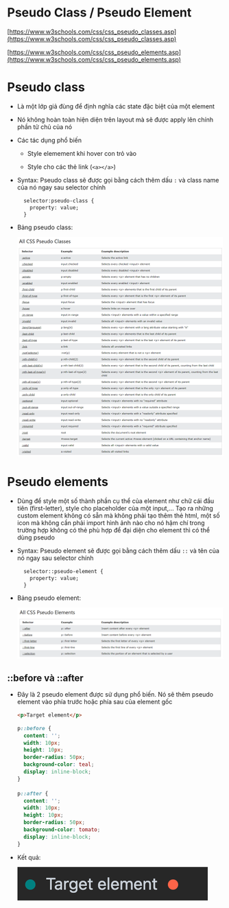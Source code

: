 # Pseudo Class / Pseudo Element

[https://www.w3schools.com/css/css_pseudo_classes.asp](https://www.w3schools.com/css/css_pseudo_classes.asp)

[https://www.w3schools.com/css/css_pseudo_elements.asp](https://www.w3schools.com/css/css_pseudo_elements.asp)

# Pseudo class

- Là một lớp giả đùng để định nghĩa các state đặc biệt của một element

- Nó không hoàn toàn hiện diện trên layout mà sẽ được apply lên chính phần tử chủ của nó

- Các tác dụng phổ biến

  - Style elemement khi hover con trỏ vào

  - Style cho các thẻ link (`<a></a>`)

- Syntax: Pseudo class sẽ được gọi bằng cách thêm dấu `:` và class name của nó ngay sau selector chính

  ```
    selector:pseudo-class {
      property: value;
    }
  ```

- Bảng pseudo class:

  ![](images/pseudo-class.png)

# Pseudo elements

- Dùng để style một số thành phần cụ thể của element như chữ cái đầu tiên (first-letter), style cho placeholder của một input,... Tạo ra những custom element không có sẵn mà không phải tạo thêm thẻ html, một số icon mà không cần phải import hình ảnh nào cho nó hậm chí trong trường hợp không có thẻ phù hợp để đại diện cho element thì có thể dùng pseudo

- Syntax: Pseudo element sẽ được gọi bằng cách thêm dấu `::` và tên của nó ngay sau selector chính

  ```
    selector::pseudo-element {
      property: value;
    }
  ```

- Bảng pseudo element:

  ![](images/pseudo-element.png)

## ::before và ::after

- Đây là 2 pseudo element được sử dụng phổ biến. Nó sẽ thêm pseudo element vào phía trước hoặc phía sau của element gốc

  ```html
  <p>Target element</p>
  ```

  ```css
  p::before {
    content: '';
    width: 10px;
    height: 10px;
    border-radius: 50px;
    background-color: teal;
    display: inline-block;
  }

  p::after {
    content: '';
    width: 10px;
    height: 10px;
    border-radius: 50px;
    background-color: tomato;
    display: inline-block;
  }
  ```

- Kết quả:

  ![](images/pseudo-after-before-demo.png)
